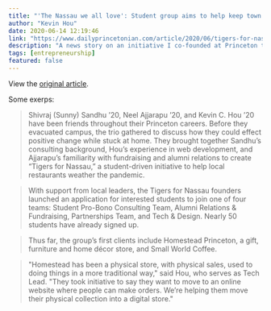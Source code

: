 ```yaml
---
title: "'The Nassau we all love': Student group aims to help keep town businesses afloat amid COVID 19"
author: "Kevin Hou"
date: 2020-06-14 12:19:46
link: "https://www.dailyprincetonian.com/article/2020/06/tigers-for-nassau-local-businesses-covid"
description: "A news story on an initiative I co-founded at Princeton to help local businesses during the pandemic."
tags: [entrepreneurship]
featured: false
---
```


View the [original article](https://www.dailyprincetonian.com/article/2020/06/tigers-for-nassau-local-businesses-covid).

Some exerps:

>Shivraj (Sunny) Sandhu ’20, Neel Ajjarapu ’20, and Kevin C. Hou ’20 have been friends throughout their Princeton careers. Before they evacuated campus, the trio gathered to discuss how they could effect positive change while stuck at home. They brought together Sandhu’s consulting background, Hou’s experience in web development, and Ajjarapu’s familiarity with fundraising and alumni relations to create “Tigers for Nassau,” a student-driven initiative to help local restaurants weather the pandemic.

>With support from local leaders, the Tigers for Nassau founders launched an application for interested students to join one of four teams: Student Pro-Bono Consulting Team, Alumni Relations & Fundraising, Partnerships Team, and Tech & Design. Nearly 50 students have already signed up.

>Thus far, the group’s first clients include Homestead Princeton, a gift, furniture and home décor store, and Small World Coffee.

>"Homestead has been a physical store, with physical sales, used to doing things in a more traditional way," said Hou, who serves as Tech Lead. "They took initiative to say they want to move to an online website where people can make orders. We’re helping them move their physical collection into a digital store."
